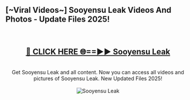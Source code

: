 <h2>[~Viral Videos~] Sooyensu Leak Videos And Photos - Update Files 2025!</h2>
<br>
<div align="center">
<h2><a href="https://top-ai-tools.click/QrbHav" rel="nofollow">🔴 CLICK HERE 🌐==►► Sooyensu Leak</a></h2>
<br>
Get Sooyensu Leak and all content. Now you can access all videos and pictures of Sooyensu Leak. New Updated Files 2025!
<br>
<br>
<a href="https://top-ai-tools.click/QrbHav" rel="nofollow" data-target="animated-image.originalLink"><img src="https://i.ibb.co.com/WyWwxjT/player-gif2.gif" alt="Sooyensu Leak" style="max-width: 100%; display: inline-block;" data-target="animated-image.originalImage"></a>
</div>
<br>